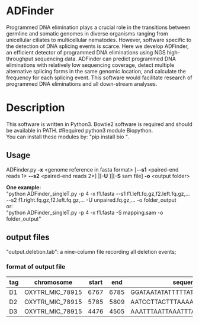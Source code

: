 # ADFinder

Programmed DNA elimination plays a crucial role in the transitions between germline and somatic genomes in diverse organisms ranging from unicellular ciliates to multicellular nematodes. However, software specific to the detection of DNA splicing events is scarce. Here we develop ADFinder, an efficient detector of programmed DNA eliminations using NGS high-throughput sequencing data. ADFinder can predict programmed DNA eliminations with relatively low sequencing coverage, detect multiple alternative splicing forms in the same genomic location, and calculate the frequency for each splicing event. This software would facilitate research of programmed DNA eliminations and all down-stream analyses.

# Description
This software is written in Python3.  Bowtie2 software is required and should be available in PATH.
#Required python3 module
Biopython.  
You can install these modules by: "pip install bio ".  

## Usage
ADFinder.py **-x** \<genome reference in fasta format\> [**--s1** \<paired-end reads 1\> **--s2** \<paired-end reads 2\>]
|[**-U** <Unpaired reads>]\|\[**-S** sam file] **-o** \<output folder\>

**One example:**  
  "python ADFinder_singleT.py -p 4 -x f1.fasta --s1 f1.left.fq.gz,f2.left.fq.gz,... --s2 f1.right.fq.gz,f2.left.fq.gz,... -U unpaired.fq.gz,... -o folder_output  
or:  
"python ADFinder_singleT.py -p 4 -x f1.fasta -S mapping.sam -o folder_output"  

## output files 
"output.deletion.tab": a nine-column file recording all deletion events;

### format of output file

|tag|chromosome|start|end|sequence|length|splicing_depth|non_splicing_depth|frequency|
|---|---|---|---|---|---|---|---|---|
|D1|OXYTRI_MIC_78915|6767|6785|GGATAATATATTTTTATAT|19|15|1.500000|0.909091|
|D2|OXYTRI_MIC_78915|5785|5809|AATCCTTACTTTAAAATTTTTTATT|25|22|3.100000|0.876494|
|D3|OXYTRI_MIC_78915|4476|4505|AAATTTAATTAAATTTATATGTTTAATTTT|30|7|1.800000|0.795455|


